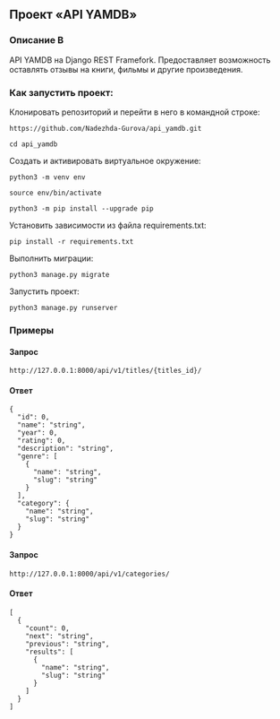 ## Проект «API YAMDB»
### Описание B
API YAMDB на Django REST Framefork. Предоставляет возможность оставлять отзывы на книги, фильмы и другие произведения.

### Как запустить проект:

Клонировать репозиторий и перейти в него в командной строке:

```
https://github.com/Nadezhda-Gurova/api_yamdb.git
```

```
cd api_yamdb
```

Cоздать и активировать виртуальное окружение:

```
python3 -m venv env
```

```
source env/bin/activate
```

```
python3 -m pip install --upgrade pip
```

Установить зависимости из файла requirements.txt:

```
pip install -r requirements.txt
```

Выполнить миграции:

```
python3 manage.py migrate
```

Запустить проект:

```
python3 manage.py runserver
```

### Примеры 

#### Запрос

```http://127.0.0.1:8000/api/v1/titles/{titles_id}/```


#### Ответ
```
{
  "id": 0,
  "name": "string",
  "year": 0,
  "rating": 0,
  "description": "string",
  "genre": [
    {
      "name": "string",
      "slug": "string"
    }
  ],
  "category": {
    "name": "string",
    "slug": "string"
  }
}
```
#### Запрос

```http://127.0.0.1:8000/api/v1/categories/```


#### Ответ
```
[
  {
    "count": 0,
    "next": "string",
    "previous": "string",
    "results": [
      {
        "name": "string",
        "slug": "string"
      }
    ]
  }
]
```

